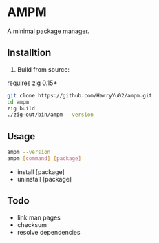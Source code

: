 # AMPM

A minimal package manager.

## Installtion

1. Build from source:

requires zig 0.15+

```bash
git clone https://github.com/HarryYu02/ampm.git
cd ampm
zig build
./zig-out/bin/ampm --version
```

## Usage

```bash
ampm --version
ampm [command] [package]
```

- install [package]
- uninstall [package]

## Todo

- link man pages
- checksum
- resolve dependencies
